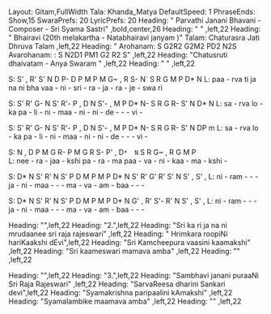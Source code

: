 Layout: Gitam,FullWidth
Tala: Khanda_Matya
DefaultSpeed: 1
PhraseEnds: Show,15
SwaraPrefs: 20
LyricPrefs: 20
Heading: " Parvathi Janani Bhavani - Composer - Sri Syama Sastri" ,bold,center,26
Heading: " " ,left,22
Heading: " Bhairavi (20th melakartha - Natabhairavi janyam )" Talam: Chaturasra Jati Dhruva Talam ,left,22
Heading: " Arohanam: S G2R2 G2M2 PD2 N2S Avarohanam: : S N2D1 PM1 G2 R2 S" ,left,22
Heading: "Chatusruti dhaivatam - Anya Swaram " ,left,22
Heading: " " ,left,22

                 
S:  S'  ,   R'  S' N D P-    D   P   M  P  M  G~  ,  R S-  N` S R G  M P  D* N
L: paa  -   rva ti ja na ni  bha vaa  - ni -  sri -  ra -  ja - ra - je - swa ri 

S:  S'  R'   G-  N  S'  R'-  P  ,  D  N   S'-  ,  M  P  D*  N-  S  R  G  R-  S'  N  D*  N
L:  sa  -    rva lo -   ka   pa -  li -   ni   -  maa - ni  -   ni -  de -   -   -  vi -

S:  S'  R'   G-  N  S'  R'-  P  ,  D  N   S'-  ,  M  P  D*  N-  S  R  G  R-  S'  N  DP  m
L:  sa  -    rva lo -   ka   pa -  li -   ni   -  maa - ni  -   ni -  de -   -   -  vi -


S:  N  ,  D  P  M  G  R-  P  M  G  R  S-  P'  ,  D`*  N`  S  R  G~  ,  R  G  M  P    
L:  nee  -  ra  -  jaa  -  kshi   pa  -  ra  -  ma   paa  -  va  -  ni  -  kaa  -  ma  -  kshi -

S: D*  N  S'  R'  N  S'  P  D  M  P  M  P  D*  N  S'  R'  G'  R'  S' N  S'  ,  S'  ,
L: ni - ram - - - ja - ni - maa - - - ma - va - am - baa - - - 

S: D*  N  S'  R'  N  S'  P  D  M  P  M  P  D*  N  G'  , R'  S'-  R'  N  S'  ,  S'  ,
L: ni - ram - - - ja - ni - maa - - - ma - va - am - baa - - - 


Heading: "",left,22
Heading: "2.",left,22
Heading: "Sri ka ri ja na ni mrudaanee sri raja rajeswari" ,left,22
Heading: "  Hrimkara roopiNi hariKaakshi dEvi",left,22
Heading: "Sri Kamcheepura vaasini kaamakshi" ,left,22
Heading: "Sri kaameswari mamava amba" ,left,22
Heading: "" ,left,22
 

Heading: "",left,22
Heading: "3.",left,22
Heading: "Sambhavi janani puraaNi Sri Raja Rajeswari" ,left,22
Heading: "SarvaReesa dharini Sankari devi",left,22
Heading: "Syamakrishna paripaalini kAmakshi" ,left,22
Heading: "Syamalambike maamava amba" ,left,22
Heading: "" ,left,22

